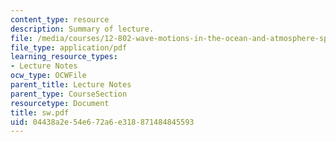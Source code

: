 ```yaml
---
content_type: resource
description: Summary of lecture.
file: /media/courses/12-802-wave-motions-in-the-ocean-and-atmosphere-spring-2004/04438a2e54e672a6e318871484845593_sw.pdf
file_type: application/pdf
learning_resource_types:
- Lecture Notes
ocw_type: OCWFile
parent_title: Lecture Notes
parent_type: CourseSection
resourcetype: Document
title: sw.pdf
uid: 04438a2e-54e6-72a6-e318-871484845593
---
```

